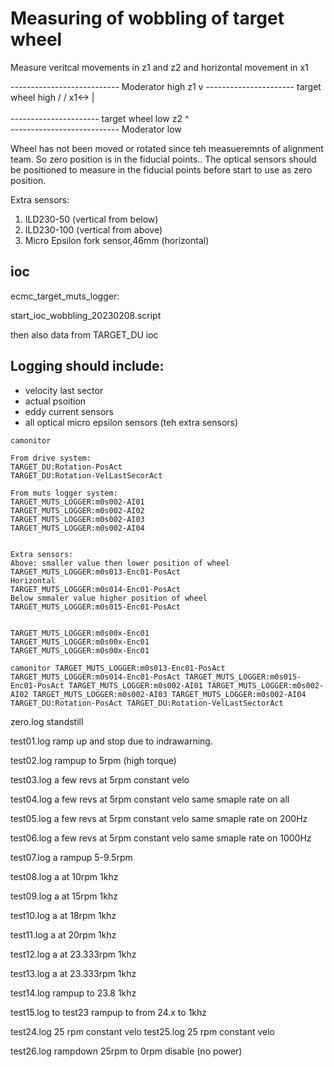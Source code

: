 # Measuring of wobbling of target wheel

Measure veritcal movements in z1 and z2 and horizontal movement in x1

--------------------------- Moderator high
                  z1 v
               ---------------------- target wheel high
              /
             /
      x1<-> |
             \
              \
               ---------------------- target wheel low
                  z2 ^                
--------------------------- Moderator low

Wheel has not been moved or rotated since teh measueremnts of alignment team. So zero position is in the fiducial points.. The optical sensors should be positioned to measure in the fiducial points before start to use as zero position.

Extra sensors:
1. ILD230-50 (vertical from below)
2. ILD230-100 (vertical from above)
3. Micro Epsilon fork sensor,46mm (horizontal)

## ioc
ecmc_target_muts_logger:

start_ioc_wobbling_20230208.script

then also data from TARGET_DU ioc

## Logging should include:

* velocity last sector
* actual psoition
* eddy current sensors
* all optical micro epsilon sensors (teh extra sensors)

```
camonitor 

From drive system:
TARGET_DU:Rotation-PosAct 
TARGET_DU:Rotation-VelLastSecorAct 

From muts logger system:
TARGET_MUTS_LOGGER:m0s002-AI01
TARGET_MUTS_LOGGER:m0s002-AI02
TARGET_MUTS_LOGGER:m0s002-AI03
TARGET_MUTS_LOGGER:m0s002-AI04


Extra sensors:
Above: smaller value then lower position of wheel
TARGET_MUTS_LOGGER:m0s013-Enc01-PosAct 
Horizontal 
TARGET_MUTS_LOGGER:m0s014-Enc01-PosAct
Below smmaler value higher position of wheel
TARGET_MUTS_LOGGER:m0s015-Enc01-PosAct


TARGET_MUTS_LOGGER:m0s00x-Enc01
TARGET_MUTS_LOGGER:m0s00x-Enc01
TARGET_MUTS_LOGGER:m0s00x-Enc01

camonitor TARGET_MUTS_LOGGER:m0s013-Enc01-PosAct TARGET_MUTS_LOGGER:m0s014-Enc01-PosAct TARGET_MUTS_LOGGER:m0s015-Enc01-PosAct TARGET_MUTS_LOGGER:m0s002-AI01 TARGET_MUTS_LOGGER:m0s002-AI02 TARGET_MUTS_LOGGER:m0s002-AI03 TARGET_MUTS_LOGGER:m0s002-AI04 TARGET_DU:Rotation-PosAct TARGET_DU:Rotation-VelLastSectorAct
```






zero.log standstill

test01.log ramp up and stop due to indrawarning.

test02.log rampup to 5rpm (high torque)

test03.log a few revs at 5rpm constant velo

test04.log a few revs at 5rpm constant velo same smaple rate on all

test05.log a few revs at 5rpm constant velo same smaple rate on 200Hz 

test06.log a few revs at 5rpm constant velo same smaple rate on 1000Hz 

test07.log a rampup 5-9.5rpm

test08.log a at 10rpm 1khz

test09.log a at 15rpm 1khz

test10.log a at 18rpm 1khz

test11.log a at 20rpm 1khz

test12.log a at 23.333rpm 1khz

test13.log a at 23.333rpm 1khz

test14.log rampup to 23.8 1khz

test15.log to test23 rampup to from 24.x to 1khz

test24.log 25 rpm constant velo
test25.log 25 rpm constant velo


test26.log rampdown 25rpm to 0rpm disable (no power)
